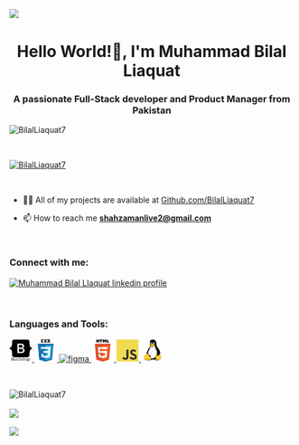 ![](https://capsule-render.vercel.app/api?type=waving&color=gradient&height=100&section=header)

<h1 align="center">Hello World!👋, I'm Muhammad Bilal Liaquat</h1>
<h3 align="center">A passionate Full-Stack developer and Product Manager from Pakistan </h3>

<p align="left"> <img src="https://komarev.com/ghpvc/?username=BilalLiaquat7&label=Profile%20views&color=0e75b6&style=flat" alt="BilalLiaquat7" /> </p> <br>

<p align="left"> <a href="https://github.com/ryo-ma/github-profile-trophy"><img src="https://github-profile-trophy.vercel.app/?username=BilalLiaquat7" alt="BilalLiaquat7" /></a> </p> <br>

- 👨‍💻 All of my projects are available at [Github.com/BilalLiaquat7](https://github.com/BilalLiaquat7)

- 📫 How to reach me **shahzamanlive2@gmail.com**

<br>
<h3 align="left">Connect with me:</h3>
<p align="left">
<!-- <a href="https://twitter.com/pupienytea" target="blank"><img align="center" src="https://raw.githubusercontent.com/rahuldkjain/github-profile-readme-generator/master/src/images/icons/Social/twitter.svg" alt="pupienytea" height="30" width="40" /></a> -->
<a href="https://www.linkedin.com/in/muhammad-bilal-liaquat-87863390/" target="blank"><img align="center" src="https://raw.githubusercontent.com/rahuldkjain/github-profile-readme-generator/master/src/images/icons/Social/linked-in-alt.svg" alt="Muhammad Bilal LIaquat linkedin profile" height="30" width="40" /></a>
</p> <br>

<h3 align="left">Languages and Tools:</h3>
<p align="left"> <a href="https://getbootstrap.com" target="_blank" rel="noreferrer"> <img src="https://raw.githubusercontent.com/devicons/devicon/master/icons/bootstrap/bootstrap-plain-wordmark.svg" alt="bootstrap" width="40" height="40"/> </a> <a href="https://www.w3schools.com/css/" target="_blank" rel="noreferrer"> <img src="https://raw.githubusercontent.com/devicons/devicon/master/icons/css3/css3-original-wordmark.svg" alt="css3" width="40" height="40"/> </a> <a href="https://www.figma.com/" target="_blank" rel="noreferrer"> <img src="https://www.vectorlogo.zone/logos/figma/figma-icon.svg" alt="figma" width="40" height="40"/> </a> <a href="https://www.w3.org/html/" target="_blank" rel="noreferrer"> <img src="https://raw.githubusercontent.com/devicons/devicon/master/icons/html5/html5-original-wordmark.svg" alt="html5" width="40" height="40"/> </a> <a href="https://developer.mozilla.org/en-US/docs/Web/JavaScript" target="_blank" rel="noreferrer"> <img src="https://raw.githubusercontent.com/devicons/devicon/master/icons/javascript/javascript-original.svg" alt="javascript" width="40" height="40"/> </a> <a href="https://www.linux.org/" target="_blank" rel="noreferrer"> <img src="https://raw.githubusercontent.com/devicons/devicon/master/icons/linux/linux-original.svg" alt="linux" width="40" height="40"/> </a> </p> <br>

<p><img align="center" src="https://github-readme-streak-stats.herokuapp.com/?user=BilalLiaquat7&show_icons=true&theme=cobalt" alt="BilalLiaquat7" /></p>

<p><img align="center" src="https://github-readme-stats.vercel.app/api?username=BilalLiaquat7&show_icons=true&theme=cobalt"/></p>

<p><img align="center" src="https://github-readme-stats.vercel.app/api/top-langs/?username=BilalLiaquat7&size_weight=0.5&count_weight=0.5&show_icons=true&theme=cobalt"/></p>

